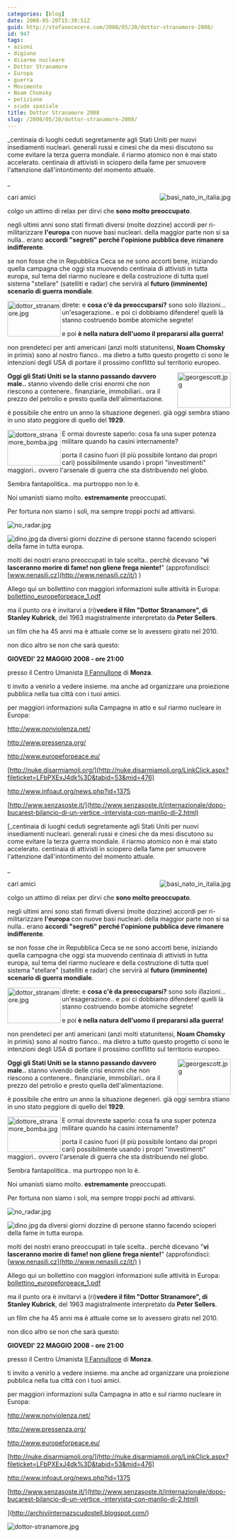 ```yaml
---
categories: [blog]
date: 2008-05-20T15:39:51Z
guid: http://stefanocecere.com/2008/05/20/dottor-stranamore-2008/
id: 947
tags:
- azioni
- digiuno
- disarmo nucleare
- Dottor Stranamore
- Europa
- guerra
- Movimento
- Noam Chomsky
- petizione
- scudo spaziale
title: Dottor Stranamore 2008
slug: /2008/05/20/dottor-stranamore-2008/
---
```


_centinaia di luoghi ceduti segretamente agli Stati Uniti per nuovi insediamenti nucleari. generali russi e cinesi che da mesi discutono su come evitare la terza guerra mondiale. il riarmo atomico non è mai stato accelerato. centinaia di attivisti in sciopero della fame per smuovere l'attenzione dall'intontimento del momento attuale.
  
_ 

cari amici [<img src='http://stefanocecere.com/wp-content/uploads/sites/3/2008/05/basi_nato_in_italia.thumbnail.jpg' alt='basi_nato_in_italia.jpg' align="right" />](http://stefanocecere.com/wp-content/uploads/sites/3/2008/05/basi_nato_in_italia.jpg "basi_nato_in_italia.jpg")
  
colgo un attimo di relax per dirvi che **sono molto preoccupato**.
  
negli ultimi anni sono stati firmati diversi (molte dozzine) accordi per ri-militarizzare **l'europa** con nuove basi nucleari. della maggior parte non si sa nulla.. erano **accordi "segreti" perché l'opinione pubblica deve rimanere indifferente**.

se non fosse che in Repubblica Ceca se ne sono accorti bene, iniziando quella campagna che oggi sta muovendo centinaia di attivisti in tutta europa, sul tema del riarmo nucleare e della costruzione di tutta quel sistema "stellare" (satelliti e radar) che servirà al **futuro (imminente) scenario di guerra mondiale**.

<img src='http://stefanocecere.com/wp-content/uploads/sites/3/2008/05/dottor_stranamore.jpg' alt='dottor_stranamore.jpg' align="left" width="120" height="80" />direte: e **cosa c'è da preoccuparsi?** sono solo illazioni… un'esagerazione.. e poi ci dobbiamo difendere! quelli là stanno costruendo bombe atomiche segrete!
  
e poi **è nella natura dell'uomo il prepararsi alla guerra!**

non prendeteci per anti americani (anzi molti statunitensi, **Noam Chomsky** in primis) sono al nostro fianco.. ma dietro a tutto questo progetto ci sono le intenzioni degli USA di portare il prossimo conflitto sul territorio europeo.

<img src='http://stefanocecere.com/wp-content/uploads/sites/3/2008/05/georgescott.jpg' alt='georgescott.jpg' align="right" width="120" height="80" />**Oggi gli Stati Uniti se la stanno passando davvero male..** stanno vivendo delle crisi enormi che non riescono a contenere.. finanziarie, immobiliari.. ora il prezzo del petrolio e presto quella dell'alimentazione.
  
è possibile che entro un anno la situazione degeneri. già oggi sembra stiano in uno stato peggiore di quello del **1929**.

<img src='http://stefanocecere.com/wp-content/uploads/sites/3/2008/05/dottore_stranamore_bomba.jpg' alt='dottore_stranamore_bomba.jpg' align="left" width="120" height="80" />E ormai dovreste saperlo: cosa fa una super potenza militare quando ha casini internamente?
  
porta il casino fuori (il più possibile lontano dai propri cari) possibilmente usando i propri "investimenti" maggiori.. ovvero l'arsenale di guerra che sta distribuendo nel globo.

Sembra fantapolitica.. ma purtroppo non lo è.
  
Noi umanisti siamo molto. **estremamente** preoccupati.
  
Per fortuna non siamo i soli, ma sempre troppi pochi ad attivarsi.

![no_radar.jpg](http://stefanocecere.com/wp-content/uploads/sites/3/2008/05/no_radar.jpg)

<img src='http://stefanocecere.com/wp-content/uploads/sites/3/2008/05/dino.jpg' alt='dino.jpg' align="left" />da diversi giorni dozzine di persone stanno facendo scioperi della fame in tutta europa.
  
molti dei nostri erano preoccupati in tale scelta.. perchè dicevano "**vi lasceranno morire di fame! non gliene frega niente!**" (approfondisci: [www.nenasili.cz](http://www.nenasili.cz/it/) )

Allego qui un bollettino con maggiori informazioni sulle attività in Europa: [bollettino\_europeforpeace\_1.pdf](http://stefanocecere.com/wp-content/uploads/sites/3/2008/05/bollettino_europeforpeace_1.pdf "bollettino_europeforpeace_1.pdf")

ma il punto ora è invitarvi a (ri)**vedere il film "Dottor Stranamore", di Stanley Kubrick**, del 1963 magistralmente interpretato da **Peter Sellers**.

un film che ha 45 anni ma è attuale come se lo avessero girato nel 2010.
  
non dico altro se non che sarà questo:

**GIOVEDI' 22 MAGGIO 2008 - ore 21:00**
  
presso il Centro Umanista [Il Fannullone](http://www.ilfannullone.it) di **Monza**.

ti invito a venirlo a vedere insieme. ma anche ad organizzare una proiezione pubblica nella tua città con i tuoi amici.

per maggiori informazioni sulla Campagna in atto e sul riarmo nucleare in Europa:
  
<http://www.nonviolenza.net/>
  
<http://www.pressenza.org/>
  
<http://www.europeforpeace.eu/>
  
[http://nuke.disarmiamoli.org/](http://nuke.disarmiamoli.org/LinkClick.aspx?fileticket=LFbPXExJ4dk%3D&tabid=53&mid=476)
  
<http://www.infoaut.org/news.php?id=1375>
  
[http://www.senzasoste.it/](http://www.senzasoste.it/internazionale/dopo-bucarest-bilancio-di-un-vertice.-intervista-con-manlio-di-2.html)
  
[_centinaia di luoghi ceduti segretamente agli Stati Uniti per nuovi insediamenti nucleari. generali russi e cinesi che da mesi discutono su come evitare la terza guerra mondiale. il riarmo atomico non è mai stato accelerato. centinaia di attivisti in sciopero della fame per smuovere l'attenzione dall'intontimento del momento attuale.
  
_ 

cari amici [<img src='http://stefanocecere.com/wp-content/uploads/sites/3/2008/05/basi_nato_in_italia.thumbnail.jpg' alt='basi_nato_in_italia.jpg' align="right" />](http://stefanocecere.com/wp-content/uploads/sites/3/2008/05/basi_nato_in_italia.jpg "basi_nato_in_italia.jpg")
  
colgo un attimo di relax per dirvi che **sono molto preoccupato**.
  
negli ultimi anni sono stati firmati diversi (molte dozzine) accordi per ri-militarizzare **l'europa** con nuove basi nucleari. della maggior parte non si sa nulla.. erano **accordi "segreti" perché l'opinione pubblica deve rimanere indifferente**.

se non fosse che in Repubblica Ceca se ne sono accorti bene, iniziando quella campagna che oggi sta muovendo centinaia di attivisti in tutta europa, sul tema del riarmo nucleare e della costruzione di tutta quel sistema "stellare" (satelliti e radar) che servirà al **futuro (imminente) scenario di guerra mondiale**.

<img src='http://stefanocecere.com/wp-content/uploads/sites/3/2008/05/dottor_stranamore.jpg' alt='dottor_stranamore.jpg' align="left" width="120" height="80" />direte: e **cosa c'è da preoccuparsi?** sono solo illazioni… un'esagerazione.. e poi ci dobbiamo difendere! quelli là stanno costruendo bombe atomiche segrete!
  
e poi **è nella natura dell'uomo il prepararsi alla guerra!**

non prendeteci per anti americani (anzi molti statunitensi, **Noam Chomsky** in primis) sono al nostro fianco.. ma dietro a tutto questo progetto ci sono le intenzioni degli USA di portare il prossimo conflitto sul territorio europeo.

<img src='http://stefanocecere.com/wp-content/uploads/sites/3/2008/05/georgescott.jpg' alt='georgescott.jpg' align="right" width="120" height="80" />**Oggi gli Stati Uniti se la stanno passando davvero male..** stanno vivendo delle crisi enormi che non riescono a contenere.. finanziarie, immobiliari.. ora il prezzo del petrolio e presto quella dell'alimentazione.
  
è possibile che entro un anno la situazione degeneri. già oggi sembra stiano in uno stato peggiore di quello del **1929**.

<img src='http://stefanocecere.com/wp-content/uploads/sites/3/2008/05/dottore_stranamore_bomba.jpg' alt='dottore_stranamore_bomba.jpg' align="left" width="120" height="80" />E ormai dovreste saperlo: cosa fa una super potenza militare quando ha casini internamente?
  
porta il casino fuori (il più possibile lontano dai propri cari) possibilmente usando i propri "investimenti" maggiori.. ovvero l'arsenale di guerra che sta distribuendo nel globo.

Sembra fantapolitica.. ma purtroppo non lo è.
  
Noi umanisti siamo molto. **estremamente** preoccupati.
  
Per fortuna non siamo i soli, ma sempre troppi pochi ad attivarsi.

![no_radar.jpg](http://stefanocecere.com/wp-content/uploads/sites/3/2008/05/no_radar.jpg)

<img src='http://stefanocecere.com/wp-content/uploads/sites/3/2008/05/dino.jpg' alt='dino.jpg' align="left" />da diversi giorni dozzine di persone stanno facendo scioperi della fame in tutta europa.
  
molti dei nostri erano preoccupati in tale scelta.. perchè dicevano "**vi lasceranno morire di fame! non gliene frega niente!**" (approfondisci: [www.nenasili.cz](http://www.nenasili.cz/it/) )

Allego qui un bollettino con maggiori informazioni sulle attività in Europa: [bollettino\_europeforpeace\_1.pdf](http://stefanocecere.com/wp-content/uploads/sites/3/2008/05/bollettino_europeforpeace_1.pdf "bollettino_europeforpeace_1.pdf")

ma il punto ora è invitarvi a (ri)**vedere il film "Dottor Stranamore", di Stanley Kubrick**, del 1963 magistralmente interpretato da **Peter Sellers**.

un film che ha 45 anni ma è attuale come se lo avessero girato nel 2010.
  
non dico altro se non che sarà questo:

**GIOVEDI' 22 MAGGIO 2008 - ore 21:00**
  
presso il Centro Umanista [Il Fannullone](http://www.ilfannullone.it) di **Monza**.

ti invito a venirlo a vedere insieme. ma anche ad organizzare una proiezione pubblica nella tua città con i tuoi amici.

per maggiori informazioni sulla Campagna in atto e sul riarmo nucleare in Europa:
  
<http://www.nonviolenza.net/>
  
<http://www.pressenza.org/>
  
<http://www.europeforpeace.eu/>
  
[http://nuke.disarmiamoli.org/](http://nuke.disarmiamoli.org/LinkClick.aspx?fileticket=LFbPXExJ4dk%3D&tabid=53&mid=476)
  
<http://www.infoaut.org/news.php?id=1375>
  
[http://www.senzasoste.it/](http://www.senzasoste.it/internazionale/dopo-bucarest-bilancio-di-un-vertice.-intervista-con-manlio-di-2.html)
  
](http://archiviinternazscudostell.blogspot.com/) 

![dottor-stranamore.jpg](http://stefanocecere.com/wp-content/uploads/sites/3/2008/05/dottor-stranamore.jpg)